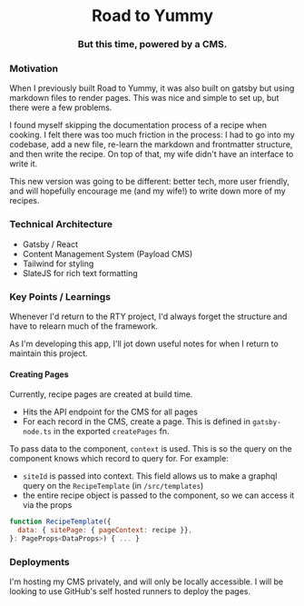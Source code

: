 <h1 align="center">
  Road to Yummy
</h1>
<h3 align="center">
  But this time, powered by a CMS.
</h3>

### Motivation

When I previously built Road to Yummy, it was also built on gatsby but using markdown files to render pages. This was nice and simple to set up, but there were a few problems.

I found myself skipping the documentation process of a recipe when cooking. I felt there was too much friction in the process: I had to go into my codebase, add a new file, re-learn the markdown and frontmatter structure, and then write the recipe. On top of that, my wife didn't have an interface to write it.

This new version was going to be different: better tech, more user friendly, and will hopefully encourage me (and my wife!) to write down more of my recipes.

### Technical Architecture

- Gatsby / React
- Content Management System (Payload CMS)
- Tailwind for styling
- SlateJS for rich text formatting

### Key Points / Learnings

Whenever I'd return to the RTY project, I'd always forget the structure and have to relearn much of the framework.

As I'm developing this app, I'll jot down useful notes for when I return to maintain this project.

#### Creating Pages

Currently, recipe pages are created at build time.

- Hits the API endpoint for the CMS for all pages
- For each record in the CMS, create a page. This is defined in `gatsby-node.ts` in the exported `createPages` fn.

To pass data to the component, `context` is used. This is so the query on the component knows which record to query for. For example:

- `siteId` is passed into context. This field allows us to make a graphql query on the `RecipeTemplate` (in `/src/templates`)
- the entire recipe object is passed to the component, so we can access it via the props

```js
function RecipeTemplate({
  data: { sitePage: { pageContext: recipe }},
}: PageProps<DataProps>) { ... }
```

### Deployments

I'm hosting my CMS privately, and will only be locally accessible. I will be looking to use GitHub's self hosted runners to deploy the pages.
